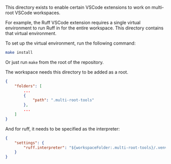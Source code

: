 This directory exists to enable certain VSCode extensions to work on multi-root VSCode workspaces.

For example, the Ruff VSCode extension requires a single virtual environment to run Ruff in for the
entire workspace. This directory contains that virtual environment.

To set up the virtual environment, run the following command:
```bash
make install
```

Or just run `make` from the root of the repository.

The workspace needs this directory to be added as a root.
```json
{
    "folders": [
        ...
        {
            "path": ".multi-root-tools"
        },
        ...
    ]
}
```

And for ruff, it needs to be specified as the interpreter:
```json
{
    "settings": {
        "ruff.interpreter": "${workspaceFolder:.multi-root-tools}/.venv"
    }
}
```
